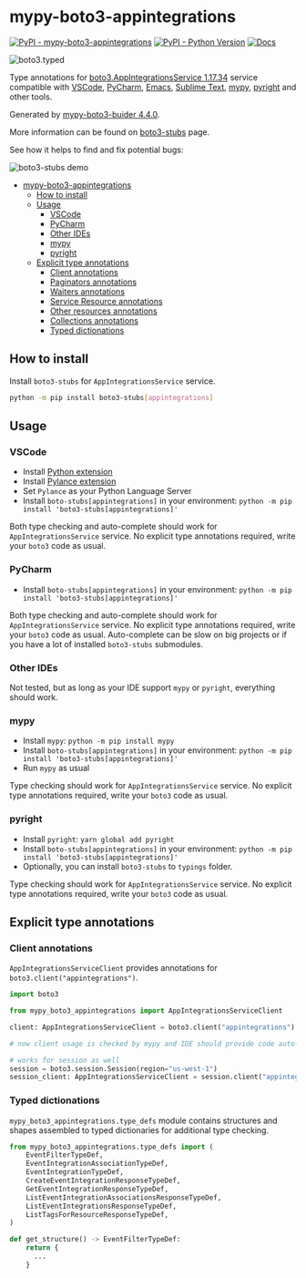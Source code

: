 # mypy-boto3-appintegrations

[![PyPI - mypy-boto3-appintegrations](https://img.shields.io/pypi/v/mypy-boto3-appintegrations.svg?color=blue)](https://pypi.org/project/mypy-boto3-appintegrations)
[![PyPI - Python Version](https://img.shields.io/pypi/pyversions/mypy-boto3-appintegrations.svg?color=blue)](https://pypi.org/project/mypy-boto3-appintegrations)
[![Docs](https://img.shields.io/readthedocs/mypy-boto3-builder.svg?color=blue)](https://mypy-boto3-builder.readthedocs.io/)

![boto3.typed](https://github.com/vemel/mypy_boto3_builder/raw/master/logo.png)

Type annotations for
[boto3.AppIntegrationsService 1.17.34](https://boto3.amazonaws.com/v1/documentation/api/1.17.34/reference/services/appintegrations.html#AppIntegrationsService) service
compatible with
[VSCode](https://code.visualstudio.com/),
[PyCharm](https://www.jetbrains.com/pycharm/),
[Emacs](https://www.gnu.org/software/emacs/),
[Sublime Text](https://www.sublimetext.com/),
[mypy](https://github.com/python/mypy),
[pyright](https://github.com/microsoft/pyright)
and other tools.

Generated by [mypy-boto3-buider 4.4.0](https://github.com/vemel/mypy_boto3_builder).

More information can be found on [boto3-stubs](https://pypi.org/project/boto3-stubs/) page.

See how it helps to find and fix potential bugs:

![boto3-stubs demo](https://github.com/vemel/mypy_boto3_builder/raw/master/demo.gif)

- [mypy-boto3-appintegrations](#mypy-boto3-appintegrations)
  - [How to install](#how-to-install)
  - [Usage](#usage)
    - [VSCode](#vscode)
    - [PyCharm](#pycharm)
    - [Other IDEs](#other-ides)
    - [mypy](#mypy)
    - [pyright](#pyright)
  - [Explicit type annotations](#explicit-type-annotations)
    - [Client annotations](#client-annotations)
    - [Paginators annotations](#paginators-annotations)
    - [Waiters annotations](#waiters-annotations)
    - [Service Resource annotations](#service-resource-annotations)
    - [Other resources annotations](#other-resources-annotations)
    - [Collections annotations](#collections-annotations)
    - [Typed dictionations](#typed-dictionations)

## How to install

Install `boto3-stubs` for `AppIntegrationsService` service.

```bash
python -m pip install boto3-stubs[appintegrations]
```

## Usage

### VSCode

- Install [Python extension](https://marketplace.visualstudio.com/items?itemName=ms-python.python)
- Install [Pylance extension](https://marketplace.visualstudio.com/items?itemName=ms-python.vscode-pylance)
- Set `Pylance` as your Python Language Server
- Install `boto-stubs[appintegrations]` in your environment: `python -m pip install 'boto3-stubs[appintegrations]'`

Both type checking and auto-complete should work for `AppIntegrationsService` service.
No explicit type annotations required, write your `boto3` code as usual.

### PyCharm

- Install `boto-stubs[appintegrations]` in your environment: `python -m pip install 'boto3-stubs[appintegrations]'`

Both type checking and auto-complete should work for `AppIntegrationsService` service.
No explicit type annotations required, write your `boto3` code as usual.
Auto-complete can be slow on big projects or if you have a lot of installed `boto3-stubs` submodules.

### Other IDEs

Not tested, but as long as your IDE support `mypy` or `pyright`, everything should work.

### mypy

- Install `mypy`: `python -m pip install mypy`
- Install `boto-stubs[appintegrations]` in your environment: `python -m pip install 'boto3-stubs[appintegrations]'`
- Run `mypy` as usual

Type checking should work for `AppIntegrationsService` service.
No explicit type annotations required, write your `boto3` code as usual.

### pyright

- Install `pyright`: `yarn global add pyright`
- Install `boto-stubs[appintegrations]` in your environment: `python -m pip install 'boto3-stubs[appintegrations]'`
- Optionally, you can install `boto3-stubs` to `typings` folder.

Type checking should work for `AppIntegrationsService` service.
No explicit type annotations required, write your `boto3` code as usual.

## Explicit type annotations

### Client annotations

`AppIntegrationsServiceClient` provides annotations for `boto3.client("appintegrations")`.

```python
import boto3

from mypy_boto3_appintegrations import AppIntegrationsServiceClient

client: AppIntegrationsServiceClient = boto3.client("appintegrations")

# now client usage is checked by mypy and IDE should provide code auto-complete

# works for session as well
session = boto3.session.Session(region="us-west-1")
session_client: AppIntegrationsServiceClient = session.client("appintegrations")
```








### Typed dictionations

`mypy_boto3_appintegrations.type_defs` module contains structures and shapes assembled
to typed dictionaries for additional type checking.

```python
from mypy_boto3_appintegrations.type_defs import (
    EventFilterTypeDef,
    EventIntegrationAssociationTypeDef,
    EventIntegrationTypeDef,
    CreateEventIntegrationResponseTypeDef,
    GetEventIntegrationResponseTypeDef,
    ListEventIntegrationAssociationsResponseTypeDef,
    ListEventIntegrationsResponseTypeDef,
    ListTagsForResourceResponseTypeDef,
)

def get_structure() -> EventFilterTypeDef:
    return {
      ...
    }
```
